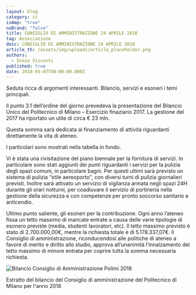 ```yaml
---
layout: blog
category: it
isAmp: "true"
noBrand: "false"
title: CONSIGLIO DI AMMINISTRAZIONE 24 APRILE 2018
tag: Associazione
desc: CONSIGLIO DI AMMINISTRAZIONE 24 APRILE 2018
article_th: /assets/img/uploads/article_placeholder.png
authors:
  - Ennio Visconti
published: true
date: 2018-05-07T00:00:00.000Z
---
```


Seduta ricca di argomenti interessanti. Bilancio, servizi e esoneri i temi principali.

Il punto 3.1 dell’ordine del giorno prevedeva la presentazione del Bilancio Unico del Politecnico di Milano – Esercizio finaziario 2017. La gestione del 2017 ha riportato un utile di circa € 23 mln.

Questa somma sarà dedicata al finanziamento di attività riguardanti direttamente la vita di ateneo.

I particolari sono mostrati nella tabella in fondo.

Vi è stata una rivisitazione del piano biennale per la fornitura di servizi. In particolare sono stati aggiunti dei punti riguardanti i servizi per la pulizia degli spazi comuni, in particolare bagni. Per questi ultimi sarà previsto un sistema di pulizia ‘’stile aereoporto’’, con diversi turni di pulizia giornalieri previsti. Inoltre sarà attivato un servizio di vigilanza armata negli spazi 24H durante gli orari notturni, per coadiuvare il servizio di portineria nella gestione della sicurezza e con competenze per pronto soccorso sanitario e anticendio.

Ultimo punto saliente, gli esoneri per la contribuzione. Ogni anno l’ateneo fissa un tetto massimo di mancate entrate a causa delle varie tipologie di esonero previste (media, studenti lavoratori, etc). Il tetto massimo previsto è stato di 2.700.000,00€, mentre la richiesta totale è di 5.178.337,07€. Il Consiglio di amministrazione, riconducendosi alle politiche di ateneo a favore di merito e diritto allo studio, approva all’unanimità l’innalzamento del tetto massimo di minore entrata per coprire tutta la somma necessaria richiesta.  

![Bilancio Consiglio di Amministrazione Polimi 2018](https://new.svoltastudenti.it/wp-content/uploads/Estratto-Bilancio-CdA-24-Aprile-2018.jpg)

Estratto del bilancio del Consiglio di amministrazione del Politecnico di Milano per l'anno 2018
